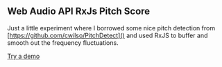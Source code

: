 Web Audio API RxJs Pitch Score
--------------------
Just a little experiment where I borrowed some nice pitch detection from [https://github.com/cwilso/PitchDetect]() and used RxJS to buffer and smooth out the frequency fluctuations.

[Try a demo](src/index.html)